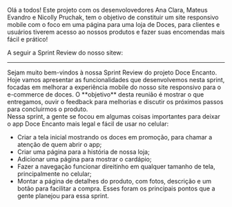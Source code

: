 Olá a todos! 
Este projeto com os desenvolovedores Ana Clara, Mateus Evandro e Nicolly Pruchak, tem o objetivo de constituir um site responsivo mobile com o foco em uma página para uma loja de Doces, para clientes e usuários tiverem acesso ao nossos produtos e fazer suas encomendas mais fácil e prático!

A seguir a Sprint Review do nosso sitew:
<hr>
Sejam muito bem-vindos à nossa Sprint Review do projeto Doce Encanto. 
<br>
Hoje vamos apresentar as funcionalidades que desenvolvemos nesta sprint, focadas em melhorar a experiência mobile do nosso site responsivo para o e-commerce de doces. O **objetivo** desta reunião é mostrar o que entregamos, ouvir o feedback para melhorias e discutir os próximos passos para concluirmos o produto. 
<br>
Nessa sprint, a gente se focou em algumas coisas importantes para deixar o app Doce Encanto mais legal e fácil de usar no celular:

- Criar a tela inicial mostrando os doces em promoção, para chamar a atenção de quem abrir o app;
- Criar uma página para a história de nossa loja;
- Adicionar uma página para mostrar o cardápio;
- Fazer a navegação funcionar direitinho em qualquer tamanho de tela, principalmente no celular;
- Montar a página de detalhes do produto, com fotos, descrição e um botão para facilitar a compra.
Esses foram os principais pontos que a gente planejou para essa sprint.
